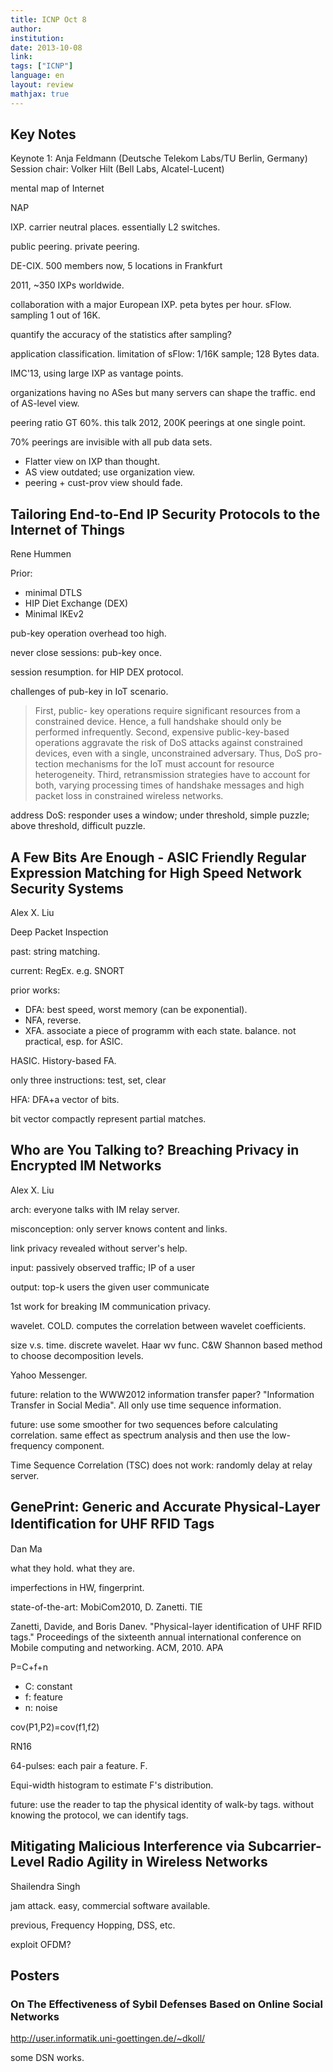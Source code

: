 ```yaml
---
title: ICNP Oct 8
author:
institution: 
date: 2013-10-08
link: 
tags: ["ICNP"]
language: en
layout: review
mathjax: true
---
```


## Key Notes

Keynote 1: Anja Feldmann (Deutsche Telekom Labs/TU Berlin, Germany)
Session chair: Volker Hilt (Bell Labs, Alcatel-Lucent)

mental map of Internet

NAP

IXP. carrier neutral places.
essentially L2 switches.

public peering. private peering.

DE-CIX. 500 members now, 5 locations in Frankfurt

2011, ~350 IXPs worldwide.

collaboration with a major European IXP.
peta bytes per hour.
sFlow. sampling 1 out of 16K. 

quantify the accuracy of the statistics after sampling?

application classification.
limitation of sFlow: 1/16K sample; 128 Bytes data.

IMC'13, using large IXP as vantage points.

organizations having no ASes but many servers can shape the traffic.
end of AS-level view.

peering ratio GT 60%.
this talk 2012, 200K peerings at one single point.

70% peerings are invisible with all pub data sets.

   * Flatter view on IXP than thought.
   * AS view outdated; use organization view.
   * peering + cust-prov view should fade.

## Tailoring End-to-End IP Security Protocols to the Internet of Things

Rene Hummen

Prior:

   * minimal DTLS
   * HIP Diet Exchange (DEX)
   * Minimal IKEv2

pub-key operation overhead too high.

never close sessions: pub-key once.

session resumption.
for HIP DEX protocol.

challenges of pub-key in IoT scenario.

> First, public- key operations require significant resources from a constrained device. Hence, a full handshake should only be performed infrequently. Second, expensive public-key-based operations aggravate the risk of DoS attacks against constrained devices, even with a single, unconstrained adversary. Thus, DoS pro- tection mechanisms for the IoT must account for resource heterogeneity. Third, retransmission strategies have to account for both, varying processing times of handshake messages and high packet loss in constrained wireless networks.

address DoS: responder uses a window; 
under threshold, simple puzzle; 
above threshold, difficult puzzle.

## A Few Bits Are Enough - ASIC Friendly Regular Expression Matching for High Speed Network Security Systems

Alex X. Liu

Deep Packet Inspection

past: string matching.

current: RegEx.
e.g. SNORT

prior works:

   * DFA: best speed, worst memory (can be exponential).
   * NFA, reverse.
   * XFA. 
   associate a piece of programm with each state.
   balance. not practical, esp. for ASIC.

HASIC. History-based FA.

only three instructions: test, set, clear

HFA: DFA+a vector of bits.

bit vector compactly represent partial matches.

## Who are You Talking to? Breaching Privacy in Encrypted IM Networks

Alex X. Liu

arch: everyone talks with IM relay server.

misconception: only server knows content and links.

link privacy revealed without server's help.

input: passively observed traffic; IP of a user 

output: top-k users the given user communicate

1st work for breaking IM communication privacy.

wavelet. COLD.
computes the correlation between wavelet coefficients.

size v.s. time. discrete wavelet. 
Haar wv func.
C&W Shannon based method to choose decomposition levels.

Yahoo Messenger.

future: relation to the WWW2012 information transfer paper?
"Information Transfer in Social Media".
All only use time sequence information.

future: use some smoother for two sequences before calculating correlation.
same effect as spectrum analysis and then use the low-frequency component.

Time Sequence Correlation (TSC) does not work:
randomly delay at relay server.

## GenePrint: Generic and Accurate Physical-Layer Identiﬁcation for UHF RFID Tags

Dan Ma

what they hold. what they are.

imperfections in HW, fingerprint.

state-of-the-art: MobiCom2010, D. Zanetti. TIE

Zanetti, Davide, and Boris Danev. "Physical-layer identification of UHF RFID tags." Proceedings of the sixteenth annual international conference on Mobile computing and networking. ACM, 2010. APA 

P=C+f+n

   * C: constant
   * f: feature
   * n: noise

cov(P1,P2)=cov(f1,f2)

RN16

64-pulses: each pair a feature. F.

Equi-width histogram to estimate F's distribution.

future:
use the reader to tap the physical identity of walk-by tags.
without knowing the protocol, we can identify tags.

## Mitigating Malicious Interference via Subcarrier-Level Radio Agility in Wireless Networks

Shailendra Singh

jam attack. easy, commercial software available.

previous, Frequency Hopping, DSS, etc.

exploit OFDM?

## Posters

### On The Effectiveness of Sybil Defenses Based on Online Social Networks

http://user.informatik.uni-goettingen.de/~dkoll/

some DSN works.


